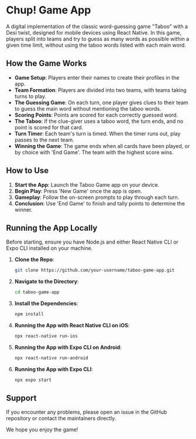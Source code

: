 # Chup! Game App

A digital implementation of the classic word-guessing game "Taboo" with a Desi twist, designed for mobile devices using React Native. In this game, players split into teams and try to guess as many words as possible within a given time limit, without using the taboo words listed with each main word.

## How the Game Works

- **Game Setup**: Players enter their names to create their profiles in the app.
- **Team Formation**: Players are divided into two teams, with teams taking turns to play.
- **The Guessing Game**: On each turn, one player gives clues to their team to guess the main word without mentioning the taboo words.
- **Scoring Points**: Points are scored for each correctly guessed word.
- **The Taboo**: If the clue-giver uses a taboo word, the turn ends, and no point is scored for that card.
- **Turn Timer**: Each team's turn is timed. When the timer runs out, play passes to the next team.
- **Winning the Game**: The game ends when all cards have been played, or by choice with 'End Game'. The team with the highest score wins.

## How to Use

1. **Start the App**: Launch the Taboo Game app on your device.
2. **Begin Play**: Press 'New Game' once the app is open.
3. **Gameplay**: Follow the on-screen prompts to play through each turn.
4. **Conclusion**: Use 'End Game' to finish and tally points to determine the winner.

## Running the App Locally

Before starting, ensure you have Node.js and either React Native CLI or Expo CLI installed on your machine.

1. **Clone the Repo**:
   ```sh
   git clone https://github.com/your-username/taboo-game-app.git
2. **Navigate to the Directory**:
   ```sh
   cd taboo-game-app
3. **Install the Dependencies**:
   ```sh
   npm install
4. **Running the App with React Native CLI on iOS**:
   ```sh
   npx react-native run-ios
5. **Running the App with Expo CLI on Android**:
   ```sh
   npx react-native run-android
6. **Running the App with Expo CLI**:
   ```sh
   npx expo start

## Support
If you encounter any problems, please open an issue in the GitHub repository or contact the maintainers directly.

We hope you enjoy the game!
